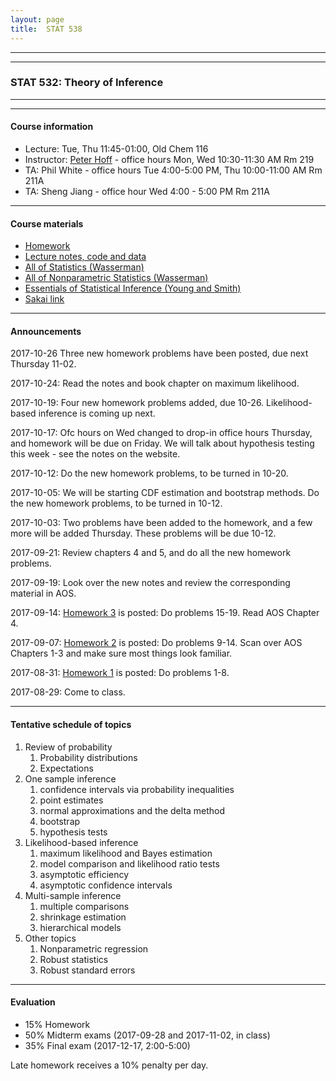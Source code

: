 ```yaml
---
layout: page
title:  STAT 538
---
```



---
---



### STAT 532: Theory of Inference


---
---

#### Course information 
* Lecture: Tue, Thu 11:45-01:00, Old Chem 116
* Instructor: [Peter Hoff](https://pdhoff.github.io/) - office hours Mon, Wed 10:30-11:30 AM Rm 219 
* TA: Phil White - office hours Tue 4:00-5:00 PM, Thu 10:00-11:00 AM Rm 211A
* TA: Sheng Jiang - office hour Wed 4:00 - 5:00 PM Rm 211A

---

#### Course materials 
* [Homework](http://www.stat.duke.edu/~pdh10/Teaching/532/homework.pdf) 
* [Lecture notes, code and data](http://www.stat.duke.edu/~pdh10/Teaching/532/) 
* [All of Statistics (Wasserman)](http://www.springer.com/us/book/9780387402727)
* [All of Nonparametric Statistics (Wasserman)](http://www.springer.com/us/book/9780387251455) 
* [Essentials of Statistical Inference (Young and Smith)](https://www.cambridge.org/core/books/essentials-of-statistical-inference/7CDE4B08DD68DE7EE0B00F778FC29CCD) 
* [Sakai link](https://sakai.duke.edu/portal/site/0da4d042-abe5-4373-b2f4-ccf0fa5df2ac) 

---

#### Announcements      

2017-10-26 Three new homework problems have been posted, due next Thursday 
11-02. 

2017-10-24: Read the notes and book chapter on maximum likelihood. 

2017-10-19: Four new homework problems added, due 10-26.  Likelihood-based inference is coming up next. 

2017-10-17: Ofc hours on Wed changed to drop-in office hours Thursday, and homework will be due on Friday. We will talk about hypothesis testing this week - see the notes on the website. 

2017-10-12:  Do the new homework problems, to be turned in 10-20.

2017-10-05: We will be starting CDF estimation and bootstrap methods. Do the new homework problems, to be turned in 10-12.   

2017-10-03: Two problems have been added to the homework, and a few more will be added Thursday. 
            These problems will be due 10-12. 

2017-09-21: Review chapters 4 and 5, and do all the new homework problems. 

2017-09-19: Look over the new notes and review the corresponding material in AOS. 

2017-09-14: [Homework 3](http://www.stat.duke.edu/~pdh10/Teaching/532/homework.pdf) is posted: Do problems 15-19. Read  AOS Chapter 4.  

2017-09-07: [Homework 2](http://www.stat.duke.edu/~pdh10/Teaching/532/homework.pdf) is posted: Do problems 9-14. Scan over AOS Chapters 1-3 and make 
sure most things look familiar. 

2017-08-31: [Homework 1](http://www.stat.duke.edu/~pdh10/Teaching/532/homework.pdf) is posted: Do problems 1-8. 

2017-08-29: Come to class. 

---


#### Tentative schedule of topics  
1. Review of probability 
   1. Probability distributions
   2. Expectations 
1. One sample inference  
   1. confidence intervals via probability inequalities
   2. point estimates
   3. normal approximations and the delta method
   4. bootstrap 
   5. hypothesis tests  
2. Likelihood-based inference   
   1. maximum likelihood and Bayes estimation 
   2. model comparison and likelihood ratio tests  
   3. asymptotic efficiency 
   4. asymptotic confidence intervals
3. Multi-sample inference   
   1. multiple comparisons
   2. shrinkage estimation 
   3. hierarchical models
3. Other topics       
   1. Nonparametric regression
   2. Robust statistics 
   3. Robust standard errors
      

---

#### Evaluation
* 15% Homework  
* 50% Midterm exams (2017-09-28 and 2017-11-02, in class)
* 35% Final exam (2017-12-17, 2:00-5:00)

Late homework receives a 10% penalty per day. 


